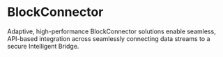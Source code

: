 # BlockConnector
Adaptive, high-performance BlockConnector solutions enable seamless, API-based integration across seamlessly connecting data streams to a secure Intelligent Bridge.

